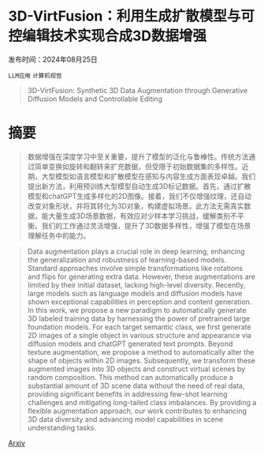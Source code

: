 # 3D-VirtFusion：利用生成扩散模型与可控编辑技术实现合成3D数据增强

发布时间：2024年08月25日

`LLM应用` `计算机视觉`

> 3D-VirtFusion: Synthetic 3D Data Augmentation through Generative Diffusion Models and Controllable Editing

# 摘要

> 数据增强在深度学习中至关重要，提升了模型的泛化与鲁棒性。传统方法通过简单变换如旋转和翻转来扩充数据，但受限于初始数据集的多样性。近期，大型模型如语言模型和扩散模型在感知与内容生成方面表现卓越。我们提出新方法，利用预训练大型模型自动生成3D标记数据。首先，通过扩散模型和chatGPT生成多样化的2D图像。接着，我们不仅增强纹理，还自动改变对象形状，并将其转化为3D对象，构建虚拟场景。此方法无需真实数据，能大量生成3D场景数据，有效应对少样本学习挑战，缓解类别不平衡。我们的工作通过灵活增强，提升了3D数据多样性，增强了模型在场景理解任务中的能力。

> Data augmentation plays a crucial role in deep learning, enhancing the generalization and robustness of learning-based models. Standard approaches involve simple transformations like rotations and flips for generating extra data. However, these augmentations are limited by their initial dataset, lacking high-level diversity. Recently, large models such as language models and diffusion models have shown exceptional capabilities in perception and content generation. In this work, we propose a new paradigm to automatically generate 3D labeled training data by harnessing the power of pretrained large foundation models. For each target semantic class, we first generate 2D images of a single object in various structure and appearance via diffusion models and chatGPT generated text prompts. Beyond texture augmentation, we propose a method to automatically alter the shape of objects within 2D images. Subsequently, we transform these augmented images into 3D objects and construct virtual scenes by random composition. This method can automatically produce a substantial amount of 3D scene data without the need of real data, providing significant benefits in addressing few-shot learning challenges and mitigating long-tailed class imbalances. By providing a flexible augmentation approach, our work contributes to enhancing 3D data diversity and advancing model capabilities in scene understanding tasks.

[Arxiv](https://arxiv.org/abs/2408.13788)